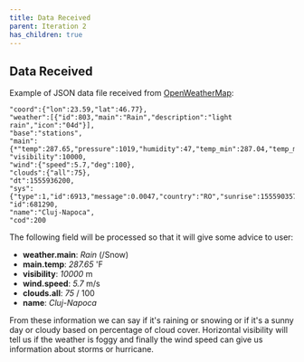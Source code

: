 ```yaml
---
title: Data Received
parent: Iteration 2
has_children: true
---
```


## Data Received

Example of JSON data file received from [OpenWeatherMap](https://openweathermap.org/current):

	"coord":{"lon":23.59,"lat":46.77},
	"weather":[{"id":803,"main":"Rain","description":"light rain","icon":"04d"}],
	"base":"stations",
	"main":{*"temp":287.65,"pressure":1019,"humidity":47,"temp_min":287.04,"temp_max":288.15},
	"visibility":10000,
	"wind":{"speed":5.7,"deg":100},
	"clouds":{"all":75},
	"dt":1555936200,
	"sys":{"type":1,"id":6913,"message":0.0047,"country":"RO","sunrise":1555903578,"sunset":1555953707},
	"id":681290,
	"name":"Cluj-Napoca",
	"cod":200

The following field will be processed so that it will give some advice to user:
* **weather.main**: _Rain_ (/Snow)
* **main.temp**: _287.65_ 'F
* **visibility**: _10000_ m
* **wind.speed**: _5.7_ m/s
* **clouds.all**: _75_ / 100 
* **name**: _Cluj-Napoca_

From these information we can say if it's raining or snowing or if it's a sunny day or cloudy based on percentage of cloud cover. Horizontal visibility will tell us if the weather is foggy and finally the wind speed can give us information about storms or hurricane.
